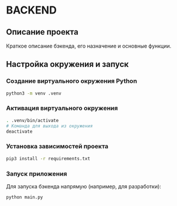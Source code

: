 # BACKEND

## Описание проекта

Краткое описание бэкенда, его назначение и основные функции.

## Настройка окружения и запуск
### Создание виртуального окружения Python
```bash
python3 -m venv .venv
```

### Активация виртуального окружения
```bash
. .venv/bin/activate
# Команда для выхода из окружения
deactivate
```

### Установка зависимостей проекта
```bash
pip3 install -r requirements.txt
```

### Запуск приложения
Для запуска бэкенда напрямую (например, для разработки):
```bash
python main.py
```